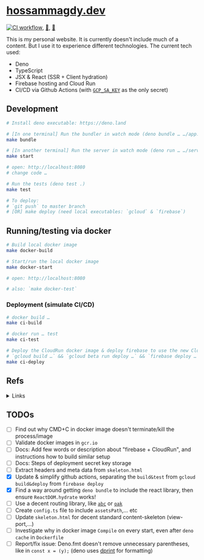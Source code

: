 # [hossammagdy.dev](https://hossammagdy.dev)

[![CI workflow](https://github.com/hossam-magdy/hossammagdy.dev/workflows/CI/badge.svg)](https://github.com/hossam-magdy/hossammagdy.dev/actions/workflows/ci.yml), [🐳](https://hub.docker.com/r/hossammagdy/hossammagdy.dev), [🐳](https://gcr.io/hossammagdy-dev/hossammagdy-dev)

This is my personal website. It is currently doesn't include much of a content. But I use it to experience different technologies. The current tech used:

- Deno
- TypeScript
- JSX & React (SSR + Client hydration)
- Firebase hosting and Cloud Run
- CI/CD via Github Actions (with [`GCP_SA_KEY`](https://cloud.google.com/iam/docs/creating-managing-service-account-keys) as the only secret)

## Development

```sh
# Install deno executable: https://deno.land

# [In one terminal] Run the bundler in watch mode (deno bundle … …/app.js)
make bundle

# [In another terminal] Run the server in watch mode (deno run … …/server.tsx)
make start

# open: http://localhost:8080
# change code …

# Run the tests (deno test .)
make test

# To deploy:
# `git push` to master branch
# [OR] make deploy (need local executables: `gcloud` & `firebase`)
```

## Running/testing via docker

```sh
# Build local docker image
make docker-build

# Start/run the local docker image
make docker-start

# open: http://localhost:8080

# also: `make docker-test`
```

### Deployment (simulate CI/CD)

```sh
# docker build …
make ci-build

# docker run … test
make ci-test

# Deploy the CloudRun docker image & deploy firebase to use the new CloudRun service revision
# `gcloud build …` && `gcloud beta run deploy …` && `firebase deploy …`
make ci-deploy
```

## Refs

<details>
<summary>Links</summary>

- Deno chat: [old](https://gitter.im/denolife/Lobby) and [new](https://discord.com/channels/684898665143206084)
- https://firebase.google.com/docs/hosting/cloud-run
- https://cloud.google.com/run/docs/reference/container-contract#port
- https://github.com/hayd/deno-docker
- CLI: firebase: https://firebase.google.com/docs/cli
- CLI: gcloud: https://cloud.google.com/sdk/docs/
- https://console.cloud.google.com/apis/api/run.googleapis.com/overview
- (extra) AWS: https://youtu.be/MS5pzddwwqU
</details>

## TODOs

- [ ] Find out why CMD+C in docker image doesn't terminate/kill the process/image
- [ ] Validate docker images in `gcr.io`
- [ ] Docs: Add few words or description about "firebase + CloudRun", and instructions how to build similar setup
- [ ] Docs: Steps of deployment secret key storage
- [ ] Extract headers and meta data from `skeleton.html`
- [x] Update & simplify github actions, separating the `build&test` from `gcloud build&deploy` from `firebase deploy`
- [x] Find a way around getting `deno bundle` to include the react library, then ensure `ReactDOM.hydrate` works!
- [ ] Use a decent routing library, like [`abc`](https://deno.land/x/abc) or [`oak`](https://deno.land/x/oak)
- [ ] Create `config.ts` file to include `assetsPath`,… etc
- [ ] Update `skeleton.html` for decent standard content-skeleton (view-port,…)
- [ ] Investigate why in docker image `Compile` on every start, even after `deno cache` in `Dockerfile`
- [ ] Report/fix issue: Deno.fmt doesn't remove unnecessary parentheses, like in `const x = (y);` (deno uses [dprint](https://dprint.dev/playground/#code/MYewdgzgLgBAHjAvDAFARgJQG4BQQ/language/typescript) for formatting)
